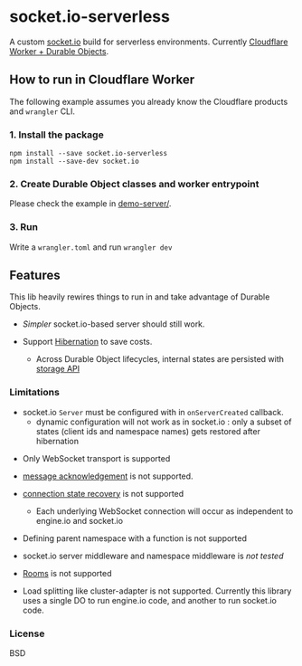# socket.io-serverless

A custom [socket.io](https://socket.io/) build for serverless environments. Currently [Cloudflare Worker + Durable Objects](https://developers.cloudflare.com/durable-objects/).

## How to run in Cloudflare Worker

The following example assumes you already know the Cloudflare products and `wrangler` CLI.

### 1. Install the package

```
npm install --save socket.io-serverless
npm install --save-dev socket.io
```

### 2. Create Durable Object classes and worker entrypoint

Please check the example in [demo-server/](demo-server/).

### 3. Run

Write a `wrangler.toml` and run `wrangler dev`

## Features

This lib heavily rewires things to run in and take advantage of Durable Objects.

- *Simpler* socket.io-based server should still work.

- Support [Hibernation](https://developers.cloudflare.com/durable-objects/examples/websocket-hibernation-server/) to save costs.
    - Across Durable Object lifecycles, internal states are persisted with [storage API](https://developers.cloudflare.com/durable-objects/api/storage-api/)

<!-- [Alarm](https://developers.cloudflare.com/durable-objects/api/alarms/) -->

### Limitations

- socket.io `Server` must be configured with in `onServerCreated` callback.
    - dynamic configuration will not work as in socket.io : only a subset of states (client ids and namespace names) gets restored after hibernation

<!-- otherwise they won't be recovered after hibernation -->

- Only WebSocket transport is supported

- [message acknowledgement](https://socket.io/docs/v4/emitting-events/#acknowledgements) is not supported.

<!--
- due to possible hibernation it's hard to do right
- it's better to not expect a transport to provide application-level ACK anyway
-->

- [connection state recovery](https://socket.io/docs/v4/tutorial/step-6) is not supported
    - Each underlying WebSocket connection will occur as independent to engine.io and socket.io

- Defining parent namespace with a function is not supported

- socket.io server middleware and namespace middleware is *not tested*

 <!-- Allowing so would make it impossible to hydrate in new DO lifetime // TODO: really? -->

- [Rooms](https://socket.io/docs/v4/rooms/) is not supported

- Load splitting like cluster-adapter is not supported. Currently this library uses a single DO to run engine.io code, and another to run socket.io code.

<!-- Unlike other harder limitations the last 2 should be doable. I just don't have a plan yet -->

<!-- less important ?

- engine.io server middleware
- engine.io Server and socket.io Server support much fewer options

-->

### License

BSD

